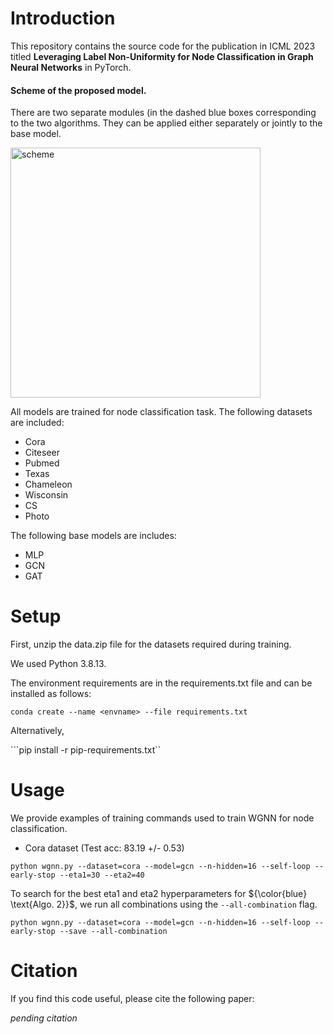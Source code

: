 # Introduction
This repository contains the source code for the publication in ICML 2023 titled **Leveraging Label Non-Uniformity for Node Classification in Graph Neural Networks** in PyTorch.

#### Scheme of the proposed model.
There are two separate modules (in the dashed blue boxes corresponding to the two algorithms. They can be applied either separately or jointly to the base model.

<img width="400" alt="scheme" src="https://user-images.githubusercontent.com/19768905/234184054-3cb10642-ba0b-43f8-a428-2c62f33b0be2.png">

All models are trained for node classification task. 
The following datasets are included:
* Cora
* Citeseer
* Pubmed
* Texas
* Chameleon
* Wisconsin
* CS
* Photo

The following base models are includes:
* MLP
* GCN
* GAT

# Setup

First, unzip the data.zip file for the datasets required during training.

We used Python 3.8.13. 

The environment requirements are in the requirements.txt file and can be installed as follows:

```conda create --name <envname> --file requirements.txt```

Alternatively,

```pip install -r pip-requirements.txt``

# Usage

We provide examples of training commands used to train WGNN for node classification.

* Cora dataset (Test acc: 83.19 +/- 0.53) 

```python wgnn.py --dataset=cora --model=gcn --n-hidden=16 --self-loop --early-stop --eta1=30 --eta2=40```

To search for the best eta1 and eta2 hyperparameters for ${\color{blue} \text{Algo. 2}}$, we run all combinations using the ```--all-combination``` flag.

```python wgnn.py --dataset=cora --model=gcn --n-hidden=16 --self-loop --early-stop --save --all-combination```

# Citation

If you find this code useful, please cite the following paper:

*pending citation*

